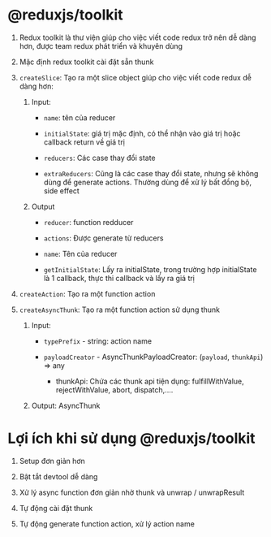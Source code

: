 # @reduxjs/toolkit

1. Redux toolkit là thư viện giúp cho việc viết code redux trở nên dễ dàng hơn, được team redux phát triển và khuyên dùng

2. Mặc định redux toolkit cài đặt sẵn thunk

3. `createSlice`: Tạo ra một slice object giúp cho việc viết code redux dễ dàng hơn:

    1. Input:

        - `name`: tên của reducer

        - `initialState`: giá trị mặc định, có thể nhận vào giá trị hoặc callback return về giá trị

        - `reducers`: Các case thay đổi state

        - `extraReducers`: Cũng là các case thay đổi state, nhưng sẽ không dùng để generate actions. Thường dùng để xử lý bất đồng bộ, side effect

    2. Output

        - `reducer`: function redducer

        - `actions`: Được generate từ reducers
        
        - `name`: Tên của reducer

        - `getInitialState`: Lấy ra initialState, trong trường hợp initialState là 1 callback, thực thi callback và lấy ra giá trị



4. `createAction`: Tạo ra một function action

5. `createAsyncThunk`: Tạo ra một function action sử dụng thunk

    1. Input:

        - `typePrefix` - string: action name

        - `payloadCreator` - AsyncThunkPayloadCreator: (`payload`, `thunkApi`) => any

            - thunkApi: Chứa các thunk api tiện dụng: fulfillWithValue, rejectWithValue, abort, dispatch,....

    2. Output: AsyncThunk





# Lợi ích khi sử dụng @reduxjs/toolkit

1. Setup đơn giản hơn

2. Bật tắt devtool dễ dàng

3. Xử lý async function đơn giản nhờ thunk và unwrap / unwrapResult

4. Tự động cài đặt thunk

5. Tự động generate function action, xử lý action name
